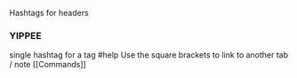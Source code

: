 Hashtags for headers
### YIPPEE
single hashtag for a tag
#help
Use the square brackets to link to another tab / note
[[Commands]]
